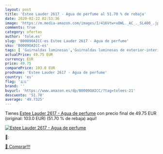 ```yaml
---
layout: post
title: 'Estee Lauder 2617 - Agua de perfume al 51.70 % de rebaja'
date: 2020-02-22 02:53:36
image: 'https://m.media-amazon.com/images/I/416Vtw+xOWL._AC_._SL400_.jpg'
comments: true
category: ofertas
author: 'tole.es'
slug: 'B0009OAICC-es Estee Lauder 2617 - Agua de perfume'
sku: 'B0009OAICC-es'
tags: [ 'Guirnaldas luminosas','Guirnaldas luminosas de exterior-interior','Iluminación','agua','de','perfume', ]
actualPrice: 49.75 EUR
currency: EUR
price: 49.75
comparePrice: 103.0 EUR
prodname: 'Estee Lauder 2617 - Agua de perfume'
country: 'es'
flag: '🇪🇸'
brand: ''
buyurl: 'https://www.amazon.es/dp/B0009OAICC/?tag=tolees-21'
descuento: '51.70'
average: '49.7325'
---
```


Tienes [Estee Lauder 2617 - Agua de perfume](https://www.amazon.es/dp/B0009OAICC/?tag=tolees-21) con precio final de  49.75 EUR (original: 103.0 EUR) (51.70 %  de rebaja) aqui!

[![Estee Lauder 2617 - Agua de perfume](https://m.media-amazon.com/images/I/416Vtw+xOWL._AC_._SL400_.jpg)](https://www.amazon.es/dp/B0009OAICC/?tag=tolees-21)

🔎:


[🛒 Comprar!!!](https://www.amazon.es/dp/B0009OAICC/?tag=tolees-21)
